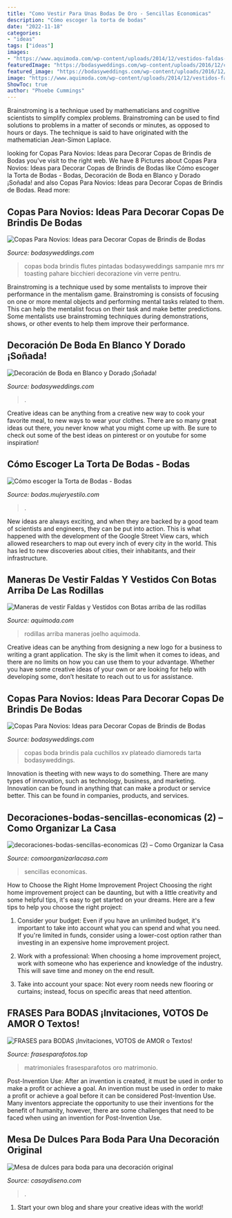 ```yaml
---
title: "Como Vestir Para Unas Bodas De Oro - Sencillas Economicas"
description: "Cómo escoger la torta de bodas"
date: "2022-11-18"
categories:
- "ideas"
tags: ["ideas"]
images:
- "https://www.aquimoda.com/wp-content/uploads/2014/12/vestidos-faldas-botas-6.jpg"
featuredImage: "https://bodasyweddings.com/wp-content/uploads/2016/12/copas-con-un-diseno-moderno.jpg"
featured_image: "https://bodasyweddings.com/wp-content/uploads/2016/12/Conjunto-de-copas-para-novios.jpg"
image: "https://www.aquimoda.com/wp-content/uploads/2014/12/vestidos-faldas-botas-6.jpg"
ShowToc: true
author: "Phoebe Cummings"
---
```



Brainstroming is a technique used by mathematicians and cognitive scientists to simplify complex problems. Brainstroming can be used to find solutions to problems in a matter of seconds or minutes, as opposed to hours or days. The technique is said to have originated with the mathematician Jean-Simon Laplace.

	

		
looking for Copas Para Novios: Ideas para Decorar Copas de Brindis de Bodas you've visit to the right web. We have 8 Pictures about Copas Para Novios: Ideas para Decorar Copas de Brindis de Bodas like Cómo escoger la Torta de Bodas - Bodas, Decoración de Boda en Blanco y Dorado ¡Soñada! and also Copas Para Novios: Ideas para Decorar Copas de Brindis de Bodas. Read more:
		
    
## Copas Para Novios: Ideas Para Decorar Copas De Brindis De Bodas

<img loading=lazy src="https://bodasyweddings.com/wp-content/uploads/2016/12/copas-con-un-diseno-moderno.jpg" onerror="this.onerror=null;this.src='https://tse4.mm.bing.net/th?id=OIP.ZWemtrWCZqEyBkSKRDp-eQHaLH&amp;pid=15.1';" alt="Copas Para Novios: Ideas para Decorar Copas de Brindis de Bodas">

_Source: bodasyweddings.com_

>copas boda brindis flutes pintadas bodasyweddings sampanie mrs mr toasting pahare bicchieri decorazione vin verre pentru. 

	

Brainstroming is a technique used by some mentalists to improve their performance in the mentalism game. Brainstroming is consists of focusing on one or more mental objects and performing mental tasks related to them. This can help the mentalist focus on their task and make better predictions. Some mentalists use brainstroming techniques during demonstrations, shows, or other events to help them improve their performance.

    
## Decoración De Boda En Blanco Y Dorado ¡Soñada!

<img loading=lazy src="https://bodasyweddings.com/wp-content/uploads/2015/04/tarta-de-bodas-en-blanco-y-dorado.jpg" onerror="this.onerror=null;this.src='https://tse4.mm.bing.net/th?id=OIP.QGydw-C3xz9V5VfGcn0G-QHaKS&amp;pid=15.1';" alt="Decoración de Boda en Blanco y Dorado ¡Soñada!">

_Source: bodasyweddings.com_

>. 

	

Creative ideas can be anything from a creative new way to cook your favorite meal, to new ways to wear your clothes. There are so many great ideas out there, you never know what you might come up with. Be sure to check out some of the best ideas on pinterest or on youtube for some inspiration!

    
## Cómo Escoger La Torta De Bodas - Bodas

<img loading=lazy src="http://bodas.mujeryestilo.com/wp-content/uploads/2015/02/Torta-de-Bodas-1.jpg" onerror="this.onerror=null;this.src='https://tse4.mm.bing.net/th?id=OIP.iY0dqgI5AkgqA8TzhPu-NgHaLH&amp;pid=15.1';" alt="Cómo escoger la Torta de Bodas - Bodas">

_Source: bodas.mujeryestilo.com_

>. 

	

New ideas are always exciting, and when they are backed by a good team of scientists and engineers, they can be put into action. This is what happened with the development of the Google Street View cars, which allowed researchers to map out every inch of every city in the world. This has led to new discoveries about cities, their inhabitants, and their infrastructure.

    
## Maneras De Vestir Faldas Y Vestidos Con Botas Arriba De Las Rodillas

<img loading=lazy src="https://www.aquimoda.com/wp-content/uploads/2014/12/vestidos-faldas-botas-6.jpg" onerror="this.onerror=null;this.src='https://tse2.mm.bing.net/th?id=OIP.icMjve7gyxTy-XUIrjEtkQHaK3&amp;pid=15.1';" alt="Maneras de vestir Faldas y Vestidos con Botas arriba de las rodillas">

_Source: aquimoda.com_

>rodillas arriba maneras joelho aquimoda. 

	

Creative ideas can be anything from designing a new logo for a business to writing a grant application. The sky is the limit when it comes to ideas, and there are no limits on how you can use them to your advantage. Whether you have some creative ideas of your own or are looking for help with developing some, don’t hesitate to reach out to us for assistance.

    
## Copas Para Novios: Ideas Para Decorar Copas De Brindis De Bodas

<img loading=lazy src="https://bodasyweddings.com/wp-content/uploads/2016/12/Conjunto-de-copas-para-novios.jpg" onerror="this.onerror=null;this.src='https://tse3.mm.bing.net/th?id=OIP.Yz6R49nsnUI6zgtA7ymN6wHaLH&amp;pid=15.1';" alt="Copas Para Novios: Ideas para Decorar Copas de Brindis de Bodas">

_Source: bodasyweddings.com_

>copas boda brindis pala cuchillos xv plateado diamoreds tarta bodasyweddings. 

	

Innovation is theeting with new ways to do something. There are many types of innovation, such as technology, business, and marketing. Innovation can be found in anything that can make a product or service better. This can be found in companies, products, and services.

    
## Decoraciones-bodas-sencillas-economicas (2) – Como Organizar La Casa

<img loading=lazy src="https://comoorganizarlacasa.com/wp-content/uploads/2017/05/decoraciones-bodas-sencillas-economicas-2.jpg" onerror="this.onerror=null;this.src='https://tse1.mm.bing.net/th?id=OIP.t9r9ypCZFufzCLJal_gJWgDJEs&amp;pid=15.1';" alt="decoraciones-bodas-sencillas-economicas (2) – Como Organizar la Casa">

_Source: comoorganizarlacasa.com_

>sencillas economicas. 

	

How to Choose the Right Home Improvement Project
Choosing the right home improvement project can be daunting, but with a little creativity and some helpful tips, it's easy to get started on your dreams. Here are a few tips to help you choose the right project:
1. Consider your budget: Even if you have an unlimited budget, it's important to take into account what you can spend and what you need. If you're limited in funds, consider using a lower-cost option rather than investing in an expensive home improvement project.

2. Work with a professional: When choosing a home improvement project, work with someone who has experience and knowledge of the industry. This will save time and money on the end result.

3. Take into account your space: Not every room needs new flooring or curtains; instead, focus on specific areas that need attention.

    
## FRASES Para BODAS ¡Invitaciones, VOTOS De AMOR O Textos!

<img loading=lazy src="http://frasesparafotos.top/wp-content/uploads/2019/05/frases-para-bodas.jpg" onerror="this.onerror=null;this.src='https://tse1.mm.bing.net/th?id=OIP.tQfr7btF_GQXXGYOfbl6MwHaLH&amp;pid=15.1';" alt="FRASES para BODAS ¡Invitaciones, VOTOS de AMOR o Textos!">

_Source: frasesparafotos.top_

>matrimoniales frasesparafotos oro matrimonio. 

	

Post-Invention Use: After an invention is created, it must be used in order to make a profit or achieve a goal.
An invention must be used in order to make a profit or achieve a goal before it can be considered Post-Invention Use. Many inventors appreciate the opportunity to use their inventions for the benefit of humanity, however, there are some challenges that need to be faced when using an invention for Post-Invention Use.

    
## Mesa De Dulces Para Boda Para Una Decoración Original

<img loading=lazy src="https://casaydiseno.com/wp-content/uploads/2017/01/mesa-dulce-para-bodas-decorar-1.jpg" onerror="this.onerror=null;this.src='https://tse1.mm.bing.net/th?id=OIP.hPrf3z4bhzwMwtolhvMUZQHaE7&amp;pid=15.1';" alt="Mesa de dulces para boda para una decoración original">

_Source: casaydiseno.com_

>. 

	

1. Start your own blog and share your creative ideas with the world!

